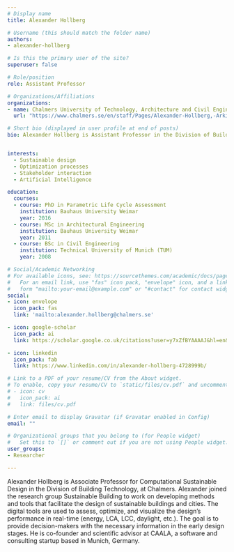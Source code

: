 ```yaml
---
# Display name
title: Alexander Hollberg

# Username (this should match the folder name)
authors:
- alexander-hollberg

# Is this the primary user of the site?
superuser: false

# Role/position
role: Assistant Professor

# Organizations/Affiliations
organizations:
- name: Chalmers University of Technology, Architecture and Civil Engineering, Building Technology, Sustainable Building
  url: "https://www.chalmers.se/en/staff/Pages/Alexander-Hollberg,-Arkitektur-och-samhallsbyggnadsteknik-.aspx/"

# Short bio (displayed in user profile at end of posts)
bio: Alexander Hollberg is Assistant Professor in the Division of Building Technology, at Chalmers.


interests:
  - Sustainable design
  - Optimization processes
  - Stakeholder interaction
  - Artificial Intelligence

education:
  courses:
  - course: PhD in Parametric Life Cycle Assessment
    institution: Bauhaus University Weimar
    year: 2016
  - course: MSc in Architectural Engineering
    institution: Bauhaus University Weimar
    year: 2011
  - course: BSc in Civil Engineering
    institution: Technical University of Munich (TUM)
    year: 2008

# Social/Academic Networking
# For available icons, see: https://sourcethemes.com/academic/docs/page-builder/#icons
#   For an email link, use "fas" icon pack, "envelope" icon, and a link in the
#   form "mailto:your-email@example.com" or "#contact" for contact widget.
social:
- icon: envelope
  icon_pack: fas
  link: 'mailto:alexander.hollberg@chalmers.se'

- icon: google-scholar
  icon_pack: ai
  link: https://scholar.google.co.uk/citations?user=y7xZfBYAAAAJ&hl=en&oi=sra

- icon: linkedin
  icon_pack: fab
  link: https://www.linkedin.com/in/alexander-hollberg-4728999b/

# Link to a PDF of your resume/CV from the About widget.
# To enable, copy your resume/CV to `static/files/cv.pdf` and uncomment the lines below.
# - icon: cv
#   icon_pack: ai
#   link: files/cv.pdf

# Enter email to display Gravatar (if Gravatar enabled in Config)
email: ""

# Organizational groups that you belong to (for People widget)
#   Set this to `[]` or comment out if you are not using People widget.
user_groups:
- Researcher

---
```


Alexander Hollberg is Associate Professor for Computational Sustainable Design in the Division of Building Technology, at Chalmers. Alexander joined the research group Sustainable Building to work on developing methods and tools that facilitate the design of sustainable buildings and cities. The digital tools are used to assess, optimize, and visualize the design’s performance in real-time (energy, LCA, LCC, daylight, etc.). The goal is to provide decision-makers with the necessary information in the early design stages. He is co-founder and scientific advisor at CAALA, a software and consulting startup based in Munich, Germany.
